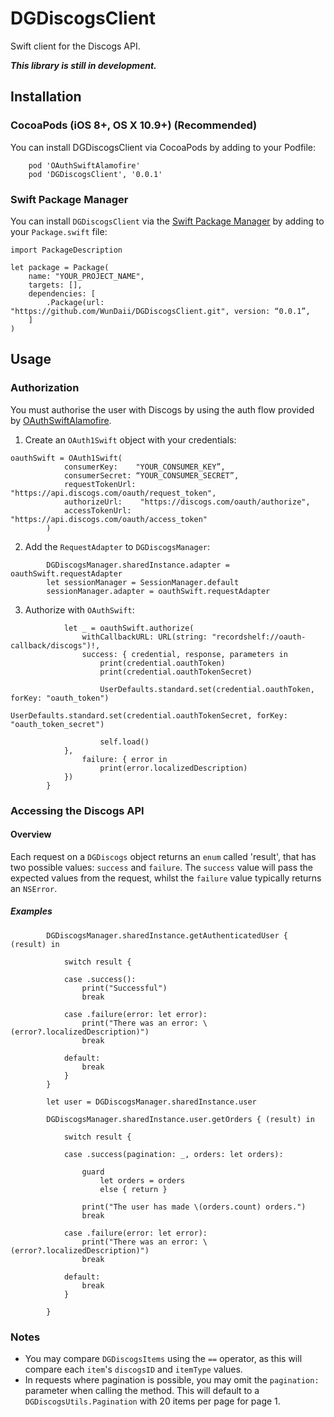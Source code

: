 # DGDiscogsClient
Swift client for the Discogs API.

**_This library is still in development._**

## Installation

### CocoaPods (iOS 8+, OS X 10.9+) (Recommended)

You can install DGDiscogsClient via CocoaPods by adding to your Podfile:

```
    pod 'OAuthSwiftAlamofire'
    pod 'DGDiscogsClient', '0.0.1'
```

### Swift Package Manager 

You can install `DGDiscogsClient` via the [Swift Package Manager](https://swift.org/package-manager/) by adding to your `Package.swift` file:

```
import PackageDescription

let package = Package(
    name: "YOUR_PROJECT_NAME",
    targets: [],
    dependencies: [
        .Package(url: "https://github.com/WunDaii/DGDiscogsClient.git", version: “0.0.1”,
    ]
)
```

## Usage

### Authorization

You must authorise the user with Discogs by using the auth flow provided by [OAuthSwiftAlamofire](https://github.com/OAuthSwift/OAuthSwiftAlamofire).

1. Create an `OAuth1Swift` object with your credentials:

```
oauthSwift = OAuth1Swift(
            consumerKey:    "YOUR_CONSUMER_KEY”,
            consumerSecret: “YOUR_CONSUMER_SECRET”,
            requestTokenUrl: "https://api.discogs.com/oauth/request_token",
            authorizeUrl:    "https://discogs.com/oauth/authorize",
            accessTokenUrl:  "https://api.discogs.com/oauth/access_token"
        )
```

2. Add the `RequestAdapter` to `DGDiscogsManager`:
        
```
        DGDiscogsManager.sharedInstance.adapter = oauthSwift.requestAdapter
        let sessionManager = SessionManager.default
        sessionManager.adapter = oauthSwift.requestAdapter
```
        
3. Authorize with `OAuthSwift`:

```
            let _ = oauthSwift.authorize(
                withCallbackURL: URL(string: "recordshelf://oauth-callback/discogs")!,
                success: { credential, response, parameters in
                    print(credential.oauthToken)
                    print(credential.oauthTokenSecret)
                    
                    UserDefaults.standard.set(credential.oauthToken, forKey: "oauth_token")
                    UserDefaults.standard.set(credential.oauthTokenSecret, forKey: "oauth_token_secret")
                    
                    self.load()
            },
                failure: { error in
                    print(error.localizedDescription)
            })
        }
```
### Accessing the Discogs API

#### Overview

Each request on a `DGDiscogs` object returns an `enum` called 'result', that has two possible values: `success` and `failure`.  The `success` value will pass the expected values from the request, whilst the `failure` value typically returns an `NSError`.

##### Examples

```
        DGDiscogsManager.sharedInstance.getAuthenticatedUser { (result) in
            
            switch result {
                
            case .success():
                print("Successful")
                break
                
            case .failure(error: let error):
                print("There was an error: \(error?.localizedDescription)")
                break
                
            default:
                break
            }
        }
```
```
        let user = DGDiscogsManager.sharedInstance.user

        DGDiscogsManager.sharedInstance.user.getOrders { (result) in
            
            switch result {
                
            case .success(pagination: _, orders: let orders):
                
                guard
                    let orders = orders
                    else { return }
                
                print("The user has made \(orders.count) orders.")
                break
                
            case .failure(error: let error):
                print("There was an error: \(error?.localizedDescription)")
                break
                
            default:
                break
            }
            
        }
```

### Notes

* You may compare `DGDiscogsItems` using the `==` operator, as this will compare each `item`'s `discogsID` and `itemType` values.
* In requests where pagination is possible, you may omit the `pagination:` parameter when calling the method. This will default to a `DGDiscogsUtils.Pagination` with 20 items per page for page 1.

